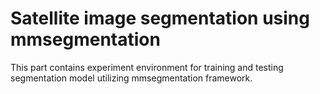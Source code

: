 # Satellite image segmentation using mmsegmentation
This part contains experiment environment for training and testing segmentation model utilizing mmsegmentation framework.